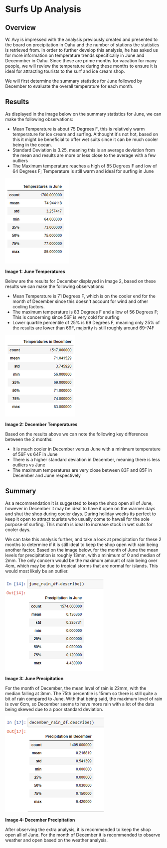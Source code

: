 # Surfs Up Analysis

## Overview

W. Avy is impressed with the analysis previously created and presented to the board on precipitation in Oahu and the number of stations the statistics is retrieved from. 
In order to further develop this analysis, he has asked us for more information on temperature trends specifically in June and Decemmber in Oahu. Since these are prime months for vacation for many people, we will review the temperature during these months to ensure it is ideal for attracting tourists to the surf and ice cream shop.

We will first determine the summary statistics for June followed by December to evaluate the overall temperature for each month. 

## Results

As displayed in the image below on the summary statistics for June, we can make the following observations:

- Mean Temperature is about 75 Degrees F, this is relatively warm temperature for ice cream and surfing. Althought it's not hot, based on this it might be beneficial to offer wet suits since it can be much cooler being in the ocean. 
- Standard Deviation is 3.25, meaning this is an average deviation from the mean and results are more or less close to the average with a few outliers
- The Maximum temperature reaches a high of 85 Degrees F and low of 64 Degrees F; Temperature is still warm and ideal for surfing in June

![June_Temp](https://github.com/kareng013/surfs_up/blob/main/junetemp.png)

**Image 1: June Temperatures**

Below are the results for December displayed in Image 2, based on these results we can make the following observations:

- Mean Temperature is 71 Degrees F, which is on the cooler end for the month of December since this doesn't account for wind and other cooling factors.
- The maximum temperature is 83 Degrees F and a low of 56 Degrees F; This is concerning since 56F is very cold for surfing
- Lower quartile percentile of 25% is 69 Degrees F, meaning only 25% of the results are lower than 69F, majority is still roughly around 69-74F

![December_Temp](https://github.com/kareng013/surfs_up/blob/main/decembertemp.png)

**Image 2: December Temperatures**

Based on the results above we can note the following key differences between the 2 months:
- It is much cooler in December versus June with a minimum temperature of 56F vs 64F in June
- There is a higher standard deviation in December, meaning there is less outliers vs June
- The maximum temperatures are very close between 83F and 85F in December and June respectively


## Summary 

As a recommendation it is suggested to keep the shop open all of June, however in December it may be ideal to have it open on the warmer days and shut the shop during cooler days.
During holiday weeks its perfect to keep it open to attract tourists who usually come to hawaii for the sole purpose of surfing. This month is ideal to increase stock in wet suits for cooler days.

We can take this analysis further, and take a look at precipitation for these 2 months to determine if it is still ideal to keep the shop open with rain being another factor. 
Based on the image below, for the month of June the mean levels for precipitation is roughly 13mm, with a minimum of 0 and median of 2mm. 
The only concern would be the maximum amount of rain being over 4cm, which may be due to tropical storms that are normal for islands. This would most likely be an outlier.

![June_Rain](https://github.com/kareng013/surfs_up/blob/main/junerain.png)

**Image 3: June Precipitation**

For the month of December, the mean level of rain is 22mm, with the median falling at 3mm. The 75th percentile is 15mm so there is still quite a bit of rain compared to June.
With that being said, the maximum level of rain is over 6cm, so December seems to have more rain with a lot of the data being skewed due to a poor standard deviation.

![December_Rain](https://github.com/kareng013/surfs_up/blob/main/decemberrain.png)

**Image 4: December Precipitation**


After observing the extra analysis, it is recommended to keep the shop open all of June. For the month of December it is recommended to observe weather and open based on the weather analysis.